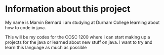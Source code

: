 # Information about this project
My name is Marvin Bernard i am studying at Durham College learning about how to code in java.


This will be my codes for the COSC 1200 where i can start making up a projects
for the java or learned about new stuff on java. I want to try and learn this language as much as possible
